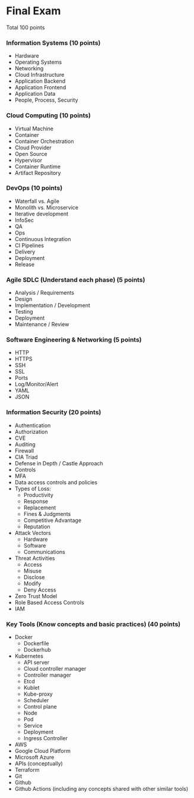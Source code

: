 # Final Exam

Total 100 points

### Information Systems (10 points)
-	Hardware
-	Operating Systems
-	Networking
-	Cloud Infrastructure
-	Application Backend
-	Application Frontend
-	Application Data
-	People, Process, Security

### Cloud Computing (10 points)

-	Virtual Machine
-	Container
-	Container Orchestration
-	Cloud Provider
-	Open Source
-	Hypervisor
-	Container Runtime
-	Artifact Repository

### DevOps (10 points)

-	Waterfall vs. Agile
-	Monolith vs. Microservice
-	Iterative development
-	InfoSec
-	QA
-	Ops
-	Continuous Integration
-	CI Pipelines
-	Delivery
-	Deployment
-	Release

### Agile SDLC (Understand each phase) (5 points)

-	Analysis / Requirements
-	Design
-	Implementation / Development
-	Testing
-	Deployment
-	Maintenance / Review

### Software Engineering & Networking (5 points)

-	HTTP
-	HTTPS
-	SSH
-	SSL
-	Ports
-	Log/Monitor/Alert
- 	YAML
- 	JSON

### Information Security (20 points)

-	Authentication
-	Authorization
-	CVE
-	Auditing
-	Firewall
-	CIA Triad
-	Defense in Depth / Castle Approach
-	Controls
-	MFA
-	Data access controls and policies
-	Types of Loss:
	- Productivity
	- Response
	- Replacement
	- Fines & Judgments
	- Competitive Advantage
	- Reputation
-	Attack Vectors
	- Hardware
	- Software
	- Communications
-	Threat Activities
	- Access
	- Misuse
	- Disclose
	- Modify
	- Deny Access
-	Zero Trust Model
-	Role Based Access Controls
-	IAM

### Key Tools (Know concepts and basic practices) (40 points)

-	Docker
	- Dockerfile
	- Dockerhub
-	Kubernetes
	- API server
	- Cloud controller manager
	- Controller manager
  	- Etcd
  	- Kublet
  	- Kube-proxy
  	- Scheduler
  	- Control plane
  	- Node
  	- Pod
  	- Service
  	- Deployment
  	- Ingress Controller
-	AWS
-	Google Cloud Platform
-	Microsoft Azure
-	APIs (conceptually)
-	Terraform
-	Git
-	Github
-	Github Actions (including any concepts shared with other similar tools)

